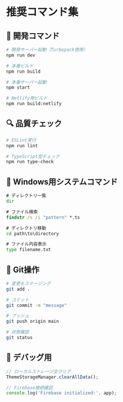 # 推奨コマンド集

## 🚀 開発コマンド
```bash
# 開発サーバー起動（Turbopack使用）
npm run dev

# 本番ビルド
npm run build

# 本番サーバー起動
npm start

# Netlify用ビルド
npm run build:netlify
```

## 🔍 品質チェック
```bash
# ESLint実行
npm run lint

# TypeScript型チェック
npm run type-check
```

## 📁 Windows用システムコマンド
```cmd
# ディレクトリ一覧
dir

# ファイル検索
findstr /s /i "pattern" *.ts

# ディレクトリ移動
cd path\to\directory

# ファイル内容表示
type filename.txt
```

## 🔧 Git操作
```bash
# 変更をステージング
git add .

# コミット
git commit -m "message"

# プッシュ
git push origin main

# 状態確認
git status
```

## 🐛 デバッグ用
```javascript
// ローカルストレージ全クリア
ThemeStorageManager.clearAllData();

// Firebase接続確認
console.log('Firebase initialized:', app);
```